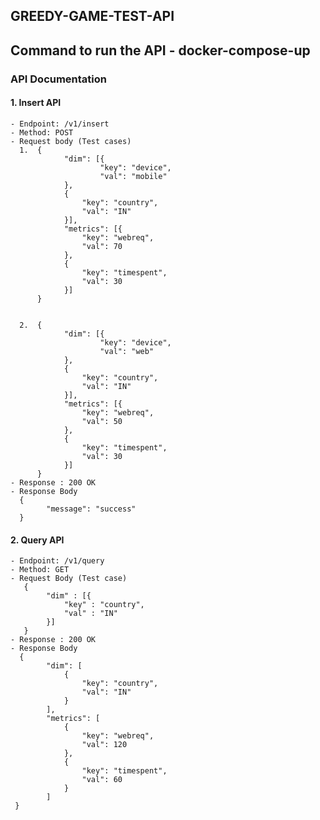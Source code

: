 ## GREEDY-GAME-TEST-API

## Command to run the API - docker-compose-up

### API Documentation

#### 1. Insert API

    - Endpoint: /v1/insert
    - Method: POST
    - Request body (Test cases)
      1.  {
                "dim": [{
                        "key": "device",
                        "val": "mobile"
                },
                {
                    "key": "country",
                    "val": "IN"
                }],
                "metrics": [{
                    "key": "webreq",
                    "val": 70
                },
                {
                    "key": "timespent",
                    "val": 30
                }]
          }


      2.  {
                "dim": [{
                        "key": "device",
                        "val": "web"
                },
                {
                    "key": "country",
                    "val": "IN"
                }],
                "metrics": [{
                    "key": "webreq",
                    "val": 50
                },
                {
                    "key": "timespent",
                    "val": 30
                }]
          }
    - Response : 200 OK
    - Response Body
      {
            "message": "success"
      }

#### 2. Query API

    - Endpoint: /v1/query
    - Method: GET
    - Request Body (Test case)
       {
            "dim" : [{
                "key" : "country",
                "val" : "IN"
            }]
       }
    - Response : 200 OK
    - Response Body
      {
            "dim": [
                {
                    "key": "country",
                    "val": "IN"
                }
            ],
            "metrics": [
                {
                    "key": "webreq",
                    "val": 120
                },
                {
                    "key": "timespent",
                    "val": 60
                }
            ]
     }
